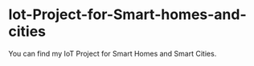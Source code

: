 # Iot-Project-for-Smart-homes-and-cities
You can find my IoT Project for Smart Homes and Smart Cities. 
